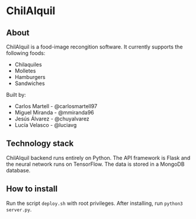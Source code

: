 # ChilAIquil
## About
ChilAIquil is a food-image recongition software. It currently supports the following foods:
- Chilaquiles
- Molletes
- Hamburgers
- Sandwiches

Built by:
- Carlos Martell - @carlosmartell97
- Miguel Miranda - @mmiranda96
- Jesús Álvarez - @chuyalvarez
- Lucía Velasco - @luciavg

## Technology stack
ChilAIquil backend runs entirely on Python. The API framework is Flask and the neural network runs on TensorFlow. The data is stored in a MongoDB database.

## How to install
Run the script ```deploy.sh``` with root privileges. After installing, run ```python3 server.py```.
